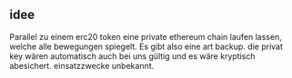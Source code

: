 ## idee

Parallel zu einem erc20 token eine private ethereum chain laufen lassen, welche alle bewegungen spiegelt. Es gibt also eine art backup. die privat key wären automatisch auch bei uns gültig und es wäre kryptisch abesichert. einsatzzwecke unbekannt.
